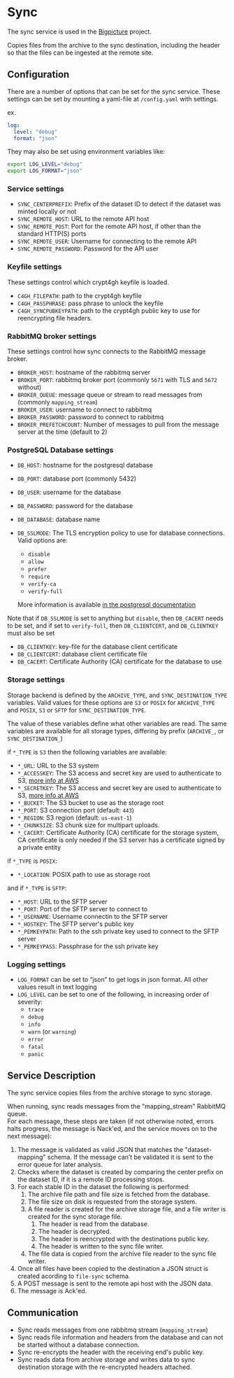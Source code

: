 # Sync

The sync service is used in the [Bigpicture](https://bigpicture.eu/) project.

Copies files from the archive to the sync destination, including the header so that the files can be ingested at the remote site.

## Configuration

There are a number of options that can be set for the sync service.
These settings can be set by mounting a yaml-file at `/config.yaml` with settings.

ex.

```yaml
log:
  level: "debug"
  format: "json"
```

They may also be set using environment variables like:

```bash
export LOG_LEVEL="debug"
export LOG_FORMAT="json"
```

### Service settings

- `SYNC_CENTERPREFIX`: Prefix of the dataset ID to detect if the dataset was minted locally or not
- `SYNC_REMOTE_HOST`: URL to the remote API host
- `SYNC_REMOTE_POST`: Port for the remote API host, if other than the standard HTTP(S) ports
- `SYNC_REMOTE_USER`: Username for connecting to the remote API
- `SYNC_REMOTE_PASSWORD`: Password for the API user

### Keyfile settings

These settings control which crypt4gh keyfile is loaded.

- `C4GH_FILEPATH`: path to the crypt4gh keyfile
- `C4GH_PASSPHRASE`: pass phrase to unlock the keyfile
- `C4GH_SYNCPUBKEYPATH`: path to the crypt4gh public key to use for reencrypting file headers.

### RabbitMQ broker settings

These settings control how sync connects to the RabbitMQ message broker.

- `BROKER_HOST`: hostname of the rabbitmq server
- `BROKER_PORT`: rabbitmq broker port (commonly `5671` with TLS and `5672` without)
- `BROKER_QUEUE`: message queue or stream to read messages from (commonly `mapping_stream`)
- `BROKER_USER`: username to connect to rabbitmq
- `BROKER_PASSWORD`: password to connect to rabbitmq
- `BROKER_PREFETCHCOUNT`: Number of messages to pull from the message server at the time (default to 2)

### PostgreSQL Database settings

- `DB_HOST`: hostname for the postgresql database
- `DB_PORT`: database port (commonly 5432)
- `DB_USER`: username for the database
- `DB_PASSWORD`: password for the database
- `DB_DATABASE`: database name
- `DB_SSLMODE`: The TLS encryption policy to use for database connections. Valid options are:
  - `disable`
  - `allow`
  - `prefer`
  - `require`
  - `verify-ca`
  - `verify-full`

   More information is available [in the postgresql documentation](https://www.postgresql.org/docs/current/libpq-ssl.html#LIBPQ-SSL-PROTECTION)

Note that if `DB_SSLMODE` is set to anything but `disable`, then `DB_CACERT` needs to be set, and if set to `verify-full`, then `DB_CLIENTCERT`, and `DB_CLIENTKEY` must also be set

- `DB_CLIENTKEY`: key-file for the database client certificate
- `DB_CLIENTCERT`: database client certificate file
- `DB_CACERT`: Certificate Authority (CA) certificate for the database to use

### Storage settings

Storage backend is defined by the `ARCHIVE_TYPE`, and `SYNC_DESTINATION_TYPE` variables.
Valid values for these options are `S3` or `POSIX` for `ARCHIVE_TYPE` and `POSIX`, `S3` or `SFTP` for `SYNC_DESTINATION_TYPE`.

The value of these variables define what other variables are read.
The same variables are available for all storage types, differing by prefix (`ARCHIVE_`, or  `SYNC_DESTINATION_`)

if `*_TYPE` is `S3` then the following variables are available:

- `*_URL`: URL to the S3 system
- `*_ACCESSKEY`: The S3 access and secret key are used to authenticate to S3, [more info at AWS](https://docs.aws.amazon.com/general/latest/gr/aws-sec-cred-types.html#access-keys-and-secret-access-keys)
- `*_SECRETKEY`: The S3 access and secret key are used to authenticate to S3, [more info at AWS](https://docs.aws.amazon.com/general/latest/gr/aws-sec-cred-types.html#access-keys-and-secret-access-keys)
- `*_BUCKET`: The S3 bucket to use as the storage root
- `*_PORT`: S3 connection port (default: `443`)
- `*_REGION`: S3 region (default: `us-east-1`)
- `*_CHUNKSIZE`: S3 chunk size for multipart uploads.
- `*_CACERT`: Certificate Authority (CA) certificate for the storage system, CA certificate is only needed if the S3 server has a certificate signed by a private entity

if `*_TYPE` is `POSIX`:

- `*_LOCATION`: POSIX path to use as storage root

and if `*_TYPE` is `SFTP`:

- `*_HOST`: URL to the SFTP server
- `*_PORT`: Port of the SFTP server to connect to
- `*_USERNAME`: Username connectin to the SFTP server
- `*_HOSTKEY`: The SFTP server's public key
- `*_PEMKEYPATH`: Path to the ssh private key used to connect to the SFTP server
- `*_PEMKEYPASS`: Passphrase for the ssh private key

### Logging settings

- `LOG_FORMAT` can be set to “json” to get logs in json format. All other values result in text logging
- `LOG_LEVEL` can be set to one of the following, in increasing order of severity:
  - `trace`
  - `debug`
  - `info`
  - `warn` (or `warning`)
  - `error`
  - `fatal`
  - `panic`

## Service Description

The sync service copies files from the archive storage to sync storage.

When running, sync reads messages from the "mapping_stream" RabbitMQ queue.  
For each message, these steps are taken (if not otherwise noted, errors halts progress, the message is Nack'ed, and the service moves on to the next message):

1. The message is validated as valid JSON that matches the "dataset-mapping" schema. If the message can’t be validated it is sent to the error queue for later analysis.
2. Checks where the dataset is created by comparing the center prefix on the dataset ID, if it is a remote ID processing stops.
3. For each stable ID in the dataset the following is performed:
   1. The archive file path and file size is fetched from the database.
   2. The file size on disk is requested from the storage system.
   3. A file reader is created for the archive storage file, and a file writer is created for the sync storage file.
      1. The header is read from the database.
      2. The header is decrypted.
      3. The header is reencrypted with the destinations public key.
      4. The header is written to the sync file writer.
   4. The file data is copied from the archive file reader to the sync file writer.
4. Once all files have been copied to the destination a JSON struct is created acording to `file-sync` schema.
5. A POST message is sent to the remote api host with the JSON data.
6. The message is Ack'ed.

## Communication

- Sync reads messages from one rabbitmq stream (`mapping_stream`)
- Sync reads file information and headers from the database and can not be started without a database connection.
- Sync re-encrypts the header with the receiving end's public key.
- Sync reads data from archive storage and writes data to sync destination storage with the re-encrypted headers attached.
